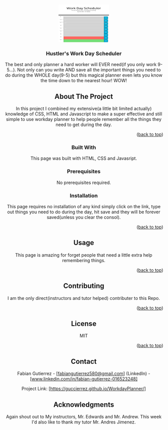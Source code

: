 
<a name="readme-top"></a>

<!-- PROJECT LOGO -->
<br />
<div align="center">
  <a href="https://guccierrez.github.io/WorkdayPlanner/">
    <img src= "./assets/workdayPlanner.png" alt="Logo" width="160" height="120">
  </a>

  <h3 align="center">Hustler's Work Day Scheduler</h3>

  <p align="center">
    The best and only planner a hard worker will EVER need(if you only work 9-5...). Not only can you write AND save all the important things you need to do during the WHOLE day(9-5) but this magical planner even lets you know the time down to the nearest hour! WOW!
    <br />



<!-- ABOUT THE PROJECT -->
## About The Project

In this project I combined my extensive(a little bit limited actually) knowledge of CSS, HTML and Javascript to make a super effective and still simple to use workday planner to help people remember all the things they need to get during the day.



<p align="right">(<a href="#readme-top">back to top</a>)</p>



### Built With

This page was built with HTML, CSS and Javasript.



### Prerequisites


No prerequisites required.

### Installation

This page requires no installation of any kind simply click on the link, type out things you need to do during the day, hit save and they will be forever saved(unless you clear the consol).

<p align="right">(<a href="#readme-top">back to top</a>)</p>



<!-- USAGE EXAMPLES -->
## Usage
This page is amazing for forget people that need a little extra help remembering things.
<p align="right">(<a href="#readme-top">back to top</a>)</p>





<!-- CONTRIBUTING -->
## Contributing

I am the only direct(instructors and tutor helped) contributer to this Repo.

<p align="right">(<a href="#readme-top">back to top</a>)</p>



<!-- LICENSE -->
## License

MIT 

<p align="right">(<a href="#readme-top">back to top</a>)</p>



<!-- CONTACT -->
## Contact

Fabian Gutierrez - [fabiangutierrez580@gmail.com]
(LinkedIn) - [www.linkedin.com/in/fabian-gutierrez-016523248]


Project Link: [https://guccierrez.github.io/WorkdayPlanner/]






<!-- ACKNOWLEDGMENTS -->
## Acknowledgments
Again shout out to My instructors, Mr. Edwards and Mr. Andrew. This week I'd also like to thank my tutor Mr. Andres Jimenez.


<!-- MARKDOWN LINKS & IMAGES -->
